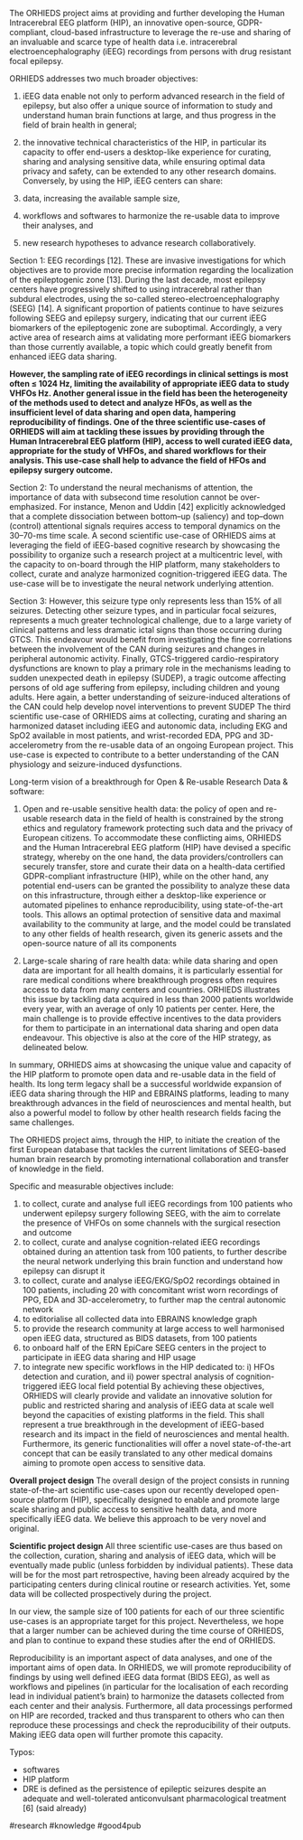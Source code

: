 The ORHIEDS project aims at providing and further developing the Human Intracerebral EEG platform (HIP), an innovative open-source, GDPR-compliant, cloud-based infrastructure to leverage the re-use and sharing of an invaluable and scarce type of health data i.e. intracerebral electroencephalography (iEEG) recordings from persons with drug resistant focal epilepsy. 

ORHIEDS addresses two much broader objectives:

1) iEEG data enable not only to perform advanced research in the field of epilepsy, but also offer a unique source of information to study and understand human brain functions at large, and thus progress in the field of brain health in general; 

2) the innovative technical characteristics of the HIP, in particular its capacity to offer end-users a desktop-like experience for curating, sharing and analysing sensitive data, while ensuring optimal data privacy and safety, can be extended to any other research domains.
Conversely, by using the HIP, iEEG centers can share: 
1) data, increasing the available sample size, 
2) workflows and softwares to harmonize the re-usable data to improve their analyses, and 
3) new research hypotheses to advance research collaboratively.

Section 1: 
EEG recordings [12]. These are invasive investigations for which objectives are to provide more precise information regarding the localization of the epileptogenic zone [13]. 
During the last decade, most epilepsy centers have progressively shifted to using intracerebral rather than subdural electrodes, using the so-called stereo-electroencephalography (SEEG) [14]. 
A significant proportion of patients continue to have seizures following SEEG and epilepsy surgery, indicating that our current iEEG biomarkers of the epileptogenic zone are suboptimal. Accordingly, a very active area of research aims at validating more performant iEEG biomarkers than those currently available, a topic which could greatly benefit from enhanced iEEG data sharing.

**However, the sampling rate of iEEG recordings in clinical settings is most often ≤ 1024 Hz, limiting the availability of appropriate iEEG data to study VHFOs Hz. Another general issue in the field has been the heterogeneity of the methods used to detect and analyze HFOs, as well as the insufficient level of data sharing and open data, hampering reproducibility of findings.
One of the three scientific use-cases of ORHIEDS will aim at tackling these issues by providing through the Human Intracerebral EEG platform (HIP), access to well curated iEEG data, appropriate for the study of VHFOs, and shared workflows for their analysis. This use-case shall help to advance the field of HFOs and epilepsy surgery outcome.**

Section 2:
To understand the neural mechanisms of attention, the importance of data with subsecond time resolution cannot be over-emphasized. For instance, Menon and Uddin [42] explicitly acknowledged that a complete dissociation between bottom–up (saliency) and top–down (control) attentional signals requires access to temporal dynamics on the 30–70-ms time scale. A second scientific use-case of ORHIEDS aims at leveraging the field of iEEG-based cognitive research by showcasing the
possibility to organize such a research project at a multicentric level, with the capacity to on-board through the HIP platform, many stakeholders to collect, curate and analyze harmonized cognition-triggered iEEG data. The use-case will be to investigate the neural network underlying attention. 


Section 3:
However, this seizure type only represents less than 15% of all
seizures. Detecting other seizure types, and in particular focal seizures, represents a much
greater technological challenge, due to a large variety of clinical patterns and less dramatic
ictal signs than those occurring during GTCS. This endeavour would benefit from investigating
the fine correlations between the involvement of the CAN during seizures and changes in
peripheral autonomic activity. Finally, GTCS-triggered cardio-respiratory dysfunctions are
known to play a primary role in the mechanisms leading to sudden unexpected death in
epilepsy (SUDEP), a tragic outcome affecting persons of old age suffering from epilepsy,
including children and young adults. Here again, a better understanding of seizure-induced
alterations of the CAN could help develop novel interventions to prevent SUDEP
The third scientific use-case of ORHIEDS aims at collecting, curating and sharing an harmonized
dataset including iEEG and autonomic data, including EKG and SpO2 available in most patients, and wrist-recorded EDA, PPG and 3D-accelerometry from the re-usable data of an ongoing European project. This use-case is expected to contribute to a better understanding of the CAN physiology and seizure-induced dysfunctions.


Long-term vision of a breakthrough for Open & Re-usable Research Data & software: 
1) Open and re-usable sensitive health data: the policy of open and re-usable research data in the field of health is constrained by the strong ethics and regulatory framework protecting such data and the privacy of European citizens. To accommodate these conflicting aims, ORHIEDS and the Human Intracerebral EEG platform (HIP) have devised a specific strategy, whereby on the one hand, the data providers/controllers can securely transfer, store and curate their data on a health-data certified GDPR-compliant infrastructure (HIP), while on the other hand, any potential end-users can be granted the possibility to analyze these data on this infrastructure, through either a desktop-like experience or automated pipelines to enhance reproducibility, using state-of-the-art tools. This allows an optimal protection of sensitive data and maximal availability to the community at large, and the model could be translated to any other fields of health research, given its generic assets and the open-source nature of all its components

2) Large-scale sharing of rare health data: while data sharing and open data are important for all health domains, it is particularly essential for rare medical conditions where breakthrough progress often requires access to data from many centers and countries. ORHIEDS illustrates this issue by tackling data acquired in less than 2000 patients worldwide every year, with an average of only 10 patients per center. Here, the main challenge is to provide effective incentives to the data providers for them to participate in an international data sharing and open data endeavour. This objective is also at the core of the HIP strategy, as delineated below.

In summary, ORHIEDS aims at showcasing the unique value and capacity of the HIP platform to promote open data and re-usable data in the field of health. Its long term legacy shall be a successful worldwide expansion of iEEG data sharing through the HIP and EBRAINS platforms, leading to many breakthrough advances in the field of neurosciences and mental health, but also a powerful model to follow by other health research fields facing the same challenges.

The ORHIEDS project aims, through the HIP, to initiate the creation of the first European
database that tackles the current limitations of SEEG-based human brain research by
promoting international collaboration and transfer of knowledge in the field.

Specific and measurable objectives include:
1) to collect, curate and analyse full iEEG recordings from 100 patients who underwent epilepsy surgery following SEEG, with the aim to correlate the presence of VHFOs on some channels with the surgical resection and outcome 
2) to collect, curate and analyse cognition-related iEEG recordings obtained during an attention task from 100 patients, to further describe the neural network underlying this brain function and understand how epilepsy can disrupt it
3) to collect, curate and analyse iEEG/EKG/SpO2 recordings obtained in 100 patients, including 20 with concomitant wrist worn recordings of PPG, EDA and 3D-accelerometry, to further map the central autonomic network 
4) to editorialise all collected data into EBRAINS knowledge graph
5) to provide the research community at large access to well harmonised open iEEG data, structured as BIDS datasets, from 100 patients 
6) to onboard half of the ERN EpiCare SEEG centers in the project to participate in iEEG data sharing and HIP usage
7) to integrate new specific workflows in the HIP dedicated to: i) HFOs detection and curation, and ii) power spectral analysis of cognition-triggered iEEG local field potential
By achieving these objectives, ORHIEDS will clearly provide and validate an innovative solution for public and restricted sharing and analysis of iEEG data at scale well beyond the capacities of existing platforms in the field. This shall represent a true breakthrough in the development of iEEG-based research and its impact in the field of neurosciences and mental health. Furthermore, its generic functionalities will offer a novel state-of-the-art concept that can be easily translated to any other medical domains aiming to promote open access to sensitive data.

**Overall project design** 
The overall design of the project consists in running state-of-the-art scientific use-cases upon 
our recently developed open-source platform (HIP), specifically designed to enable and 
promote large scale sharing and public access to sensitive health data, and more specifically 
iEEG data. We believe this approach to be very novel and original.

**Scientific project design**
All three scientific use-cases are thus based on the collection, curation, sharing and analysis of iEEG data, which will be eventually made public (unless forbidden by individual patients). These data will be for the most part retrospective, having been already acquired by the participating centers during clinical routine or research activities. Yet, some data will be collected prospectively during the project.

In our view, the sample size of 100 patients for each of our three scientific use-cases is an appropriate target for this project. Nevertheless, we hope that a larger number can be achieved during the time course of ORHIEDS, and plan to continue to expand these studies after the end of ORHIEDS.

Reproducibility is an important aspect of data analyses, and one of the important aims of open data. In ORHIEDS, we will promote reproducibility of findings by using well defined iEEG data format (BIDS EEG), as well as workflows and pipelines (in particular for the localisation of each recording lead in individual patient’s brain) to harmonize the datasets collected from each center and their analysis. Furthermore, all data processings performed on HIP are recorded, tracked and thus transparent to others who can then reproduce these processings and check the reproducibility of their outputs. Making iEEG data open will further promote this capacity.


Typos: 
 - softwares
 - HIP platform
 - DRE is defined as the persistence of epileptic seizures despite an adequate and well-tolerated anticonvulsant pharmacological treatment [6] (said already)

#research  #knowledge  #good4pub 